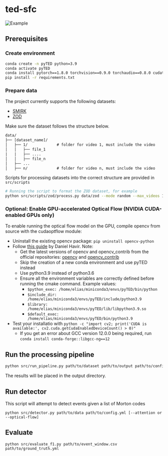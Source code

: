 # ted-sfc

![Example](assets/example.gif)

## Prerequisites

### Create environment

```bash
conda create -n pyTED python=3.9
conda activate pyTED
conda install pytorch==1.8.0 torchvision==0.9.0 torchaudio==0.8.0 cudatoolkit=11.1 -c pytorch -c conda-forge
pip install -r requirements.txt
```

### Prepare data

The project currently supports the following datasets:

- [SMIRK](https://www.ai.se/en/labs/data-factory/datasets/smirk-dataset)
- [ZOD](https://www.zod.zenseact.com)

Make sure the dataset follows the structure below.

```txt
data/
├── [dataset_name]/
│   ├── 1/             # folder for video 1, must include the video
│   │   ├── file_1
|   |   ├── ....
│   │   ├── file_n
│   ├── ...
│   ├── n/             # folder for video n, must include the video
```

Scripts for processing datasets into the correct structure are provided in `src/scripts`

```bash
# Running the script to format the ZOD dataset, for example
python src/scripts/zod/process.py data/zod --mode random --max_videos 10
```

### Optional: Enable GPU-accelerated Optical Flow (NVIDIA CUDA-enabled GPUs only)

To enable running the optical flow model on the GPU, compile opencv from source with the cudaoptflow module:

- Uninstall the existing opencv package: `pip uninstall opencv-python`
- Follow [this guide](https://danielhavir.com/notes/install-opencv/) by Daniel Havir. Note:
  - Get the latest versions of opencv and opencv_contrib from the official repositories: [opencv](https://github.com/opencv/opencv/releases) and [opencv_contrib](https://github.com/opencv/opencv_contrib/tags)
  - Skip the creation of a new conda environment and use pyTED instead
  - Use python3.9 instead of python3.6
  - Ensure all the environment variables are correctly defined before running the cmake command. Example values:
    - `$python_exec: /home/elias/miniconda3/envs/pyTED/bin/python`
    - `$include_dir: /home/elias/miniconda3/envs/pyTED/include/python3.9`
    - `$library: /home/elias/miniconda3/envs/pyTED/lib/libpython3.9.so`
    - `$default_exec: /home/elias/miniconda3/envs/pyTED/bin/python3.9`
- Test your installatio with `python -c "import cv2; print('CUDA is available:', cv2.cuda.getCudaEnabledDeviceCount() > 0)"`
  - If you get an error about GCC version 12.0.0 being required, run `conda install conda-forge::libgcc-ng==12`

## Run the processing pipeline

```bash
python src/run_pipeline.py path/to/dataset path/to/output path/to/config.yml [--attention or --optical-flow] [--heatmap] [--cpu]
```

The results will be placed in the output directory.

## Run detector

This script will attempt to detect events given a list of Morton codes

`python src/detector.py path/to/data path/to/config.yml [--attention or --optical-flow]`

## Evaluate

`python src/evaluate_f1.py path/to/event_window.csv path/to/ground_truth.yml`
